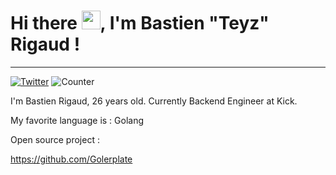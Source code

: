 # Hi there <img src="https://raw.githubusercontent.com/MartinHeinz/MartinHeinz/master/wave.gif" width="30px">, I'm Bastien "Teyz" Rigaud ! 
---
[![Twitter](https://img.shields.io/twitter/follow/FrTeyz?style=social)](https://twitter.com/FrTeyz) ![Counter](https://komarev.com/ghpvc/?username=Teyz)

I'm Bastien Rigaud, 26 years old.
Currently Backend Engineer at Kick.

My favorite language is : Golang

Open source project : 

https://github.com/Golerplate